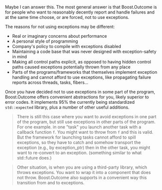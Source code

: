 Maybe I can answer this. The most general answer is that Boost.Outcome is
for people who want to reasonably decently report and handle failures and
at the same time choose, or are forced, not to use exceptions.

The reasons for not using exceptions may be different:

   - Real or imaginary concerns about performance
   - A personal style of programming
   - Company's policy to compile with exceptions disabled
   - Maintaining a code base that was never designed with exception-safety
   in mind
   - Making all control paths explicit, as opposed to having hidden control
   paths caused exceptions potentially thrown from any place
   - Parts of the programs/frameworks that themselves implement exception
   handling and cannot afford to use exceptions, like propagating failure
   reports across threads, tasks, fibers...

Once you have decided not to use exceptions in some part of the program,
Boost.Outcome offers convenient abstractions for you, likely superior to
error codes. It implements 95% the currently being standardized
`std::expected` library, plus a number of other useful additions.


> There is still this case where you want to avoid exceptions in one part of
> the program, but still use exceptions in other parts of the program. For
> one example. in one "task" you launch another task with a callback
> function `f`. You might want to throw from `f` and this is valid. But the
> framework for launching tasks cannot afford to spill exceptions, so they
> have to catch and somehow transport the exception (e.g., by exception_ptr)
> then in the other task, you might want to re-convert to an exception.
> (something similar to what std::future does.) 

> Other situation, is when you are using a third-party library, which throws
> exceptions. You want to wrap it into a component that does not throw.
> Boost.Outcome also supports in a convenient way this transition from and
> to exceptions. 
